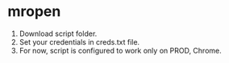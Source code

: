 # mropen

1. Download script folder.
2. Set your credentials in creds.txt file.
3. For now, script is configured to work only on PROD, Chrome.
